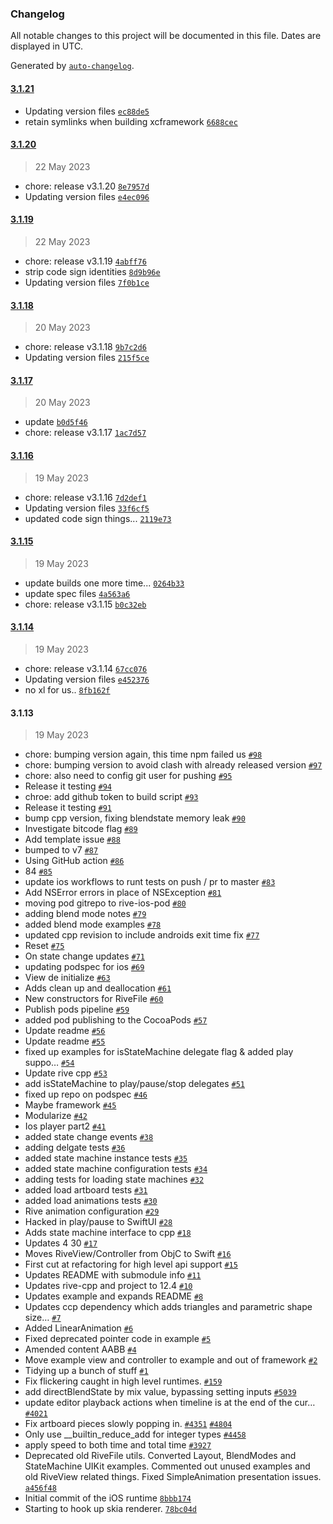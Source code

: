 ### Changelog

All notable changes to this project will be documented in this file. Dates are displayed in UTC.

Generated by [`auto-changelog`](https://github.com/CookPete/auto-changelog).

#### [3.1.21](https://github.com/mjtalbot/rive-ios/compare/3.1.20...3.1.21)

- Updating version files [`ec88de5`](https://github.com/mjtalbot/rive-ios/commit/ec88de595fda4e4b7a2fd846e0afe50ea555aaff)
- retain symlinks when building xcframework [`6688cec`](https://github.com/mjtalbot/rive-ios/commit/6688cec122fe01cc20f1202555588ab15d0bc99e)

#### [3.1.20](https://github.com/mjtalbot/rive-ios/compare/3.1.19...3.1.20)

> 22 May 2023

- chore: release v3.1.20 [`8e7957d`](https://github.com/mjtalbot/rive-ios/commit/8e7957dbb34538cfd534b9f1960782174588e92c)
- Updating version files [`e4ec096`](https://github.com/mjtalbot/rive-ios/commit/e4ec0960554c6bb60cbcac79fc4f8decc90f7a58)

#### [3.1.19](https://github.com/mjtalbot/rive-ios/compare/3.1.18...3.1.19)

> 22 May 2023

- chore: release v3.1.19 [`4abff76`](https://github.com/mjtalbot/rive-ios/commit/4abff7635a0d2b6c8e93215eedd7bb0571582fe8)
- strip code sign identities [`8d9b96e`](https://github.com/mjtalbot/rive-ios/commit/8d9b96e49022212056149c574699a766faa86068)
- Updating version files [`7f0b1ce`](https://github.com/mjtalbot/rive-ios/commit/7f0b1ce14b656307649db76e5906954878cd0cd8)

#### [3.1.18](https://github.com/mjtalbot/rive-ios/compare/3.1.17...3.1.18)

> 20 May 2023

- chore: release v3.1.18 [`9b7c2d6`](https://github.com/mjtalbot/rive-ios/commit/9b7c2d6b85abc6749710f419510aa23926bb0588)
- Updating version files [`215f5ce`](https://github.com/mjtalbot/rive-ios/commit/215f5ce317823a670fbcb7c09752c2e687389aa1)

#### [3.1.17](https://github.com/mjtalbot/rive-ios/compare/3.1.16...3.1.17)

> 20 May 2023

- update [`b0d5f46`](https://github.com/mjtalbot/rive-ios/commit/b0d5f46c1610c3bf3366db352b369f404a464eda)
- chore: release v3.1.17 [`1ac7d57`](https://github.com/mjtalbot/rive-ios/commit/1ac7d578c0c00961d26dcd3a69a5bb7f16a0c132)

#### [3.1.16](https://github.com/mjtalbot/rive-ios/compare/3.1.15...3.1.16)

> 19 May 2023

- chore: release v3.1.16 [`7d2def1`](https://github.com/mjtalbot/rive-ios/commit/7d2def1dfed6cf0b892a9ce33b906569dac79e70)
- Updating version files [`33f6cf5`](https://github.com/mjtalbot/rive-ios/commit/33f6cf567ce8912d97f64de60ceae448a41096b2)
- updated code sign things... [`2119e73`](https://github.com/mjtalbot/rive-ios/commit/2119e734a0b0b6bae6fc78573983ad36295c054b)

#### [3.1.15](https://github.com/mjtalbot/rive-ios/compare/3.1.14...3.1.15)

> 19 May 2023

- update builds one more time... [`0264b33`](https://github.com/mjtalbot/rive-ios/commit/0264b337385473de8aaea77eb83f7d50aca05e8d)
- update spec files [`4a563a6`](https://github.com/mjtalbot/rive-ios/commit/4a563a6a7aa4c10ab3e9750200ec34de609076e8)
- chore: release v3.1.15 [`b0c32eb`](https://github.com/mjtalbot/rive-ios/commit/b0c32ebc5cc754f1b9bfd94a6c03edc344923f8b)

#### [3.1.14](https://github.com/mjtalbot/rive-ios/compare/3.1.13...3.1.14)

> 19 May 2023

- chore: release v3.1.14 [`67cc076`](https://github.com/mjtalbot/rive-ios/commit/67cc0763ad9b75186b6bbe3aedb8bd4b2b0deec7)
- Updating version files [`e452376`](https://github.com/mjtalbot/rive-ios/commit/e4523768d8753410345b5457b9fd986987b245a5)
- no xl for us.. [`8fb162f`](https://github.com/mjtalbot/rive-ios/commit/8fb162f58fdd0e9b80adbe5b8a010b7c4a8849a2)

#### 3.1.13

> 19 May 2023

- chore: bumping version again, this time npm failed us [`#98`](https://github.com/mjtalbot/rive-ios/pull/98)
- chore: bumping version to avoid clash with already released version [`#97`](https://github.com/mjtalbot/rive-ios/pull/97)
- chore: also need to config git user for pushing [`#95`](https://github.com/mjtalbot/rive-ios/pull/95)
- Release it testing [`#94`](https://github.com/mjtalbot/rive-ios/pull/94)
- chroe: add github token to build script [`#93`](https://github.com/mjtalbot/rive-ios/pull/93)
- Release it testing [`#91`](https://github.com/mjtalbot/rive-ios/pull/91)
- bump cpp version, fixing blendstate memory leak [`#90`](https://github.com/mjtalbot/rive-ios/pull/90)
- Investigate bitcode flag [`#89`](https://github.com/mjtalbot/rive-ios/pull/89)
- Add template issue [`#88`](https://github.com/mjtalbot/rive-ios/pull/88)
- bumped to v7 [`#87`](https://github.com/mjtalbot/rive-ios/pull/87)
- Using GitHub action [`#86`](https://github.com/mjtalbot/rive-ios/pull/86)
- 84 [`#85`](https://github.com/mjtalbot/rive-ios/pull/85)
- update ios workflows to runt tests on push / pr to master [`#83`](https://github.com/mjtalbot/rive-ios/pull/83)
- Add NSError errors in place of NSException [`#81`](https://github.com/mjtalbot/rive-ios/pull/81)
- moving pod gitrepo to rive-ios-pod [`#80`](https://github.com/mjtalbot/rive-ios/pull/80)
- adding blend mode notes [`#79`](https://github.com/mjtalbot/rive-ios/pull/79)
- added blend mode examples [`#78`](https://github.com/mjtalbot/rive-ios/pull/78)
- updated cpp revision to include androids exit time fix [`#77`](https://github.com/mjtalbot/rive-ios/pull/77)
- Reset [`#75`](https://github.com/mjtalbot/rive-ios/pull/75)
- On state change updates [`#71`](https://github.com/mjtalbot/rive-ios/pull/71)
- updating podspec for ios [`#69`](https://github.com/mjtalbot/rive-ios/pull/69)
- View de initialize [`#63`](https://github.com/mjtalbot/rive-ios/pull/63)
- Adds clean up and deallocation [`#61`](https://github.com/mjtalbot/rive-ios/pull/61)
- New constructors for RiveFile [`#60`](https://github.com/mjtalbot/rive-ios/pull/60)
- Publish pods pipeline [`#59`](https://github.com/mjtalbot/rive-ios/pull/59)
- added pod publishing to the CocoaPods [`#57`](https://github.com/mjtalbot/rive-ios/pull/57)
- Update readme [`#56`](https://github.com/mjtalbot/rive-ios/pull/56)
- Update readme [`#55`](https://github.com/mjtalbot/rive-ios/pull/55)
- fixed up examples for isStateMachine delegate flag & added play suppo… [`#54`](https://github.com/mjtalbot/rive-ios/pull/54)
- Update rive cpp [`#53`](https://github.com/mjtalbot/rive-ios/pull/53)
- add isStateMachine to play/pause/stop delegates [`#51`](https://github.com/mjtalbot/rive-ios/pull/51)
- fixed up repo on podspec [`#46`](https://github.com/mjtalbot/rive-ios/pull/46)
- Maybe framework [`#45`](https://github.com/mjtalbot/rive-ios/pull/45)
- Modularize [`#42`](https://github.com/mjtalbot/rive-ios/pull/42)
- Ios player part2 [`#41`](https://github.com/mjtalbot/rive-ios/pull/41)
- added state change events [`#38`](https://github.com/mjtalbot/rive-ios/pull/38)
- adding delgate tests [`#36`](https://github.com/mjtalbot/rive-ios/pull/36)
- added state machine instance tests [`#35`](https://github.com/mjtalbot/rive-ios/pull/35)
- added state machine configuration tests [`#34`](https://github.com/mjtalbot/rive-ios/pull/34)
- adding tests for loading state machines [`#32`](https://github.com/mjtalbot/rive-ios/pull/32)
- added load artboard tests [`#31`](https://github.com/mjtalbot/rive-ios/pull/31)
- added load animations tests [`#30`](https://github.com/mjtalbot/rive-ios/pull/30)
- Rive animation configuration [`#29`](https://github.com/mjtalbot/rive-ios/pull/29)
- Hacked in play/pause to SwiftUI [`#28`](https://github.com/mjtalbot/rive-ios/pull/28)
- Adds state machine interface to cpp [`#18`](https://github.com/mjtalbot/rive-ios/pull/18)
- Updates 4 30 [`#17`](https://github.com/mjtalbot/rive-ios/pull/17)
- Moves RiveView/Controller from ObjC to Swift [`#16`](https://github.com/mjtalbot/rive-ios/pull/16)
- First cut at refactoring for high level api support [`#15`](https://github.com/mjtalbot/rive-ios/pull/15)
- Updates README with submodule info [`#11`](https://github.com/mjtalbot/rive-ios/pull/11)
- Updates rive-cpp and project to 12.4 [`#10`](https://github.com/mjtalbot/rive-ios/pull/10)
- Updates example and expands README [`#8`](https://github.com/mjtalbot/rive-ios/pull/8)
- Updates ccp dependency which adds triangles and parametric shape size… [`#7`](https://github.com/mjtalbot/rive-ios/pull/7)
- Added LinearAnimation [`#6`](https://github.com/mjtalbot/rive-ios/pull/6)
- Fixed deprecated pointer code in example [`#5`](https://github.com/mjtalbot/rive-ios/pull/5)
- Amended content AABB [`#4`](https://github.com/mjtalbot/rive-ios/pull/4)
- Move example view and controller to example and out of framework [`#2`](https://github.com/mjtalbot/rive-ios/pull/2)
- Tidying up a bunch of stuff [`#1`](https://github.com/mjtalbot/rive-ios/pull/1)
- Fix flickering caught in high level runtimes. [`#159`](https://github.com/rive-app/rive-react-native/issues/159)
- add directBlendState by mix value, bypassing setting inputs [`#5039`](https://github.com/rive-app/rive/issues/5039)
- update editor playback actions when timeline is at the end of the cur… [`#4021`](https://github.com/rive-app/rive/issues/4021)
- Fix artboard pieces slowly popping in. [`#4351`](https://github.com/mjtalbot/rive-ios/issues/4351) [`#4804`](https://github.com/mjtalbot/rive-ios/issues/4804)
- Only use __builtin_reduce_add for integer types [`#4458`](https://github.com/mjtalbot/rive-ios/issues/4458)
- apply speed to both time and total time [`#3927`](https://github.com/mjtalbot/rive-ios/issues/3927)
- Deprecated old RiveFile utils. Converted Layout, BlendModes and StateMachine UIKit examples. Commented out unused examples and old RiveView related things. Fixed SimpleAnimation presentation issues. [`a456f48`](https://github.com/mjtalbot/rive-ios/commit/a456f4850b8de192103b36a0704acb6716254f08)
- Initial commit of the iOS runtime [`8bbb174`](https://github.com/mjtalbot/rive-ios/commit/8bbb174471fd2fa17a754540ccfbfe28d0c20c31)
- Starting to hook up skia renderer. [`78bc04d`](https://github.com/mjtalbot/rive-ios/commit/78bc04d426b13e697137970f4ac8d53809682e3b)

